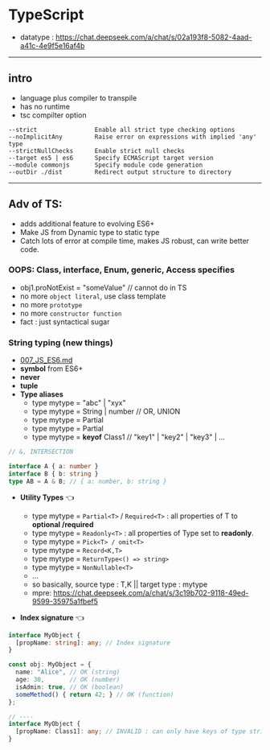 # TypeScript
- datatype : https://chat.deepseek.com/a/chat/s/02a193f8-5082-4aad-a41c-4e9f5e16af4b

---
## intro
- language plus compiler to transpile
- has no runtime
- tsc compilter option
```
--strict                Enable all strict type checking options
--noImplicitAny         Raise error on expressions with implied 'any' type
--strictNullChecks      Enable strict null checks
--target es5 | es6      Specify ECMAScript target version
--module commonjs       Specify module code generation
--outDir ./dist         Redirect output structure to directory
```

---
## Adv of TS:
- adds additional feature to evolving ES6+
- Make JS from Dynamic type to static type
- Catch lots of error at compile time, makes JS robust, can write better code.

### OOPS: Class, interface, Enum, generic, Access specifies
- obj1.proNotExist = "someValue" // cannot do in TS
- no more `object literal`, use class template
- no more `prototype`
- no more `constructor function`
- fact : just syntactical sugar

### String typing (new things)
- [007_JS_ES6.md](../../VanillaJS/NOTES_JS/007_JS_ES6.md)
- **symbol** from ES6+
- **never**
- **tuple**
- **Type aliases**
  - type mytype = "abc" | "xyx"
  - type mytype = String | number  // OR, UNION
  - type mytype = Partial<User>
  - type mytype = Partial<string>
  - type mytype = **keyof** Class1  // "key1" | "key2" | "key3" | ...

```typescript
// &, INTERSECTION

interface A { a: number }
interface B { b: string }
type AB = A & B; // { a: number, b: string } 
```
- **Utility Types** :point_left:
  - type mytype = `Partial<T>` / `Required<T>`  : all properties of T to **optional /required**
  - type mytype = `Readonly<T>` : all properties of Type set to **readonly**.
  - type mytype = `Pick<T> / omit<T>`
  - type mytype = `Record<K,T>`
  - type mytype = `ReturnType<() => string>`
  - type mytype = `NonNullable<T>`
  - ...
  - so basically, source type : T,K || target type : mytype
  - mpre: https://chat.deepseek.com/a/chat/s/3c19b702-9118-49ed-9599-35975a1fbef5
  
- **Index signature** :point_left:
```typescript
interface MyObject {
  [propName: string]: any; // Index signature
}

const obj: MyObject = {
  name: "Alice", // OK (string)
  age: 30,       // OK (number)
  isAdmin: true, // OK (boolean)
  someMethod() { return 42; } // OK (function)
};

// ----
interface MyObject {
  [propName: Class1]: any; // INVALID : can only have keys of type string, number, or symbol
}
```



